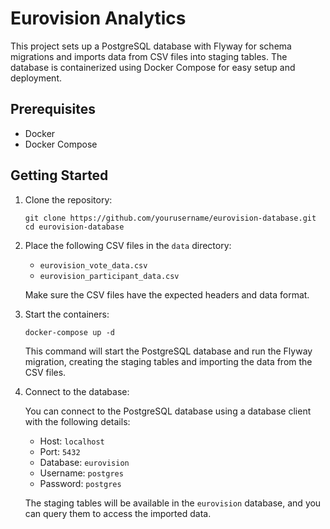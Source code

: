 # Eurovision Analytics

This project sets up a PostgreSQL database with Flyway for schema migrations and imports data from CSV files into staging tables. The database is containerized using Docker Compose for easy setup and deployment.

## Prerequisites

- Docker
- Docker Compose

## Getting Started

1. Clone the repository:
    ```
    git clone https://github.com/yourusername/eurovision-database.git
    cd eurovision-database
    ```

2. Place the following CSV files in the `data` directory:
    - `eurovision_vote_data.csv`
    - `eurovision_participant_data.csv`

    Make sure the CSV files have the expected headers and data format.

3. Start the containers:
        
    ```
    docker-compose up -d
    ```

    This command will start the PostgreSQL database and run the Flyway migration, creating the staging tables and importing the data from the CSV files.

4. Connect to the database:

    You can connect to the PostgreSQL database using a database client with the following details:

    - Host: `localhost`
    - Port: `5432`
    - Database: `eurovision`
    - Username: `postgres`
    - Password: `postgres`

    The staging tables will be available in the `eurovision` database, and you can query them to access the imported data.

